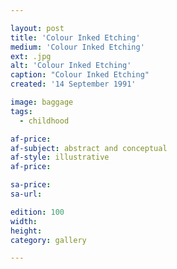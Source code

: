 ```yaml
---

layout: post
title: 'Colour Inked Etching'
medium: 'Colour Inked Etching'
ext: .jpg
alt: 'Colour Inked Etching'
caption: "Colour Inked Etching"
created: '14 September 1991'

image: baggage
tags:
  - childhood

af-price:
af-subject: abstract and conceptual
af-style: illustrative
af-price:

sa-price:
sa-url:

edition: 100
width:
height:
category: gallery

---
```

